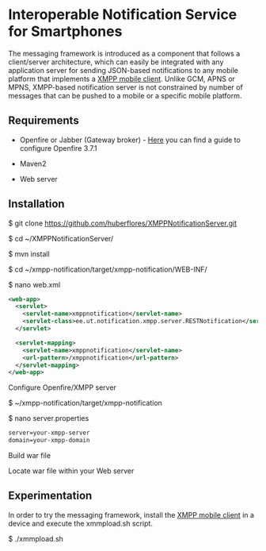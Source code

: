 Interoperable Notification Service for Smartphones
==================================================

The messaging framework is introduced as a component that follows a client/server architecture, which can easily be integrated with any application server for sending JSON-based notifications to any mobile platform that implements a [XMPP mobile client](https://github.com/huberflores/XMPPNotificationClient.git). Unlike GCM, APNS or MPNS, XMPP-based notification server is not constrained by number of messages that can be pushed to a mobile or a specific mobile platform.


Requirements
-------------

- Openfire or Jabber (Gateway broker) - [Here](https://gist.github.com/huberflores/4735608) you can find a guide to configure Openfire 3.7.1

- Maven2

- Web server



Installation
-------------

  $ git clone https://github.com/huberflores/XMPPNotificationServer.git

  $ cd ~/XMPPNotificationServer/

  $ mvn install

  $ cd ~/xmpp-notification/target/xmpp-notification/WEB-INF/

  $ nano web.xml

```xml
<web-app>
  <servlet>
    <servlet-name>xmppnotification</servlet-name>
    <servlet-class>ee.ut.notification.xmpp.server.RESTNotification</servlet-class>
  </servlet>

  <servlet-mapping>
    <servlet-name>xmppnotification</servlet-name>
    <url-pattern>/xmppnotification</url-pattern>
  </servlet-mapping>
</web-app>
```

Configure Openfire/XMPP server

$ ~/xmpp-notification/target/xmpp-notification

$ nano server.properties

```xml
server=your-xmpp-server
domain=your-xmpp-domain
```

Build war file

Locate war file within your Web server


Experimentation
---------------

In order to try the messaging framework, install the [XMPP mobile client](https://github.com/huberflores/XMPPNotificationClient) in a device and execute the xmmpload.sh script.

$ ./xmmpload.sh
